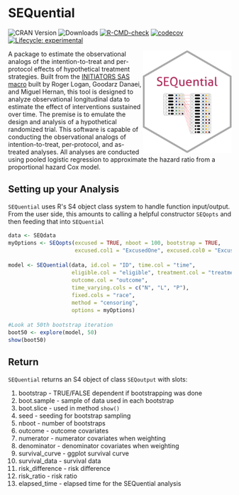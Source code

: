 # SEQuential
<!-- badges: start -->
![CRAN Version](https://www.r-pkg.org/badges/version/SEQuential)
![Downloads](https://cranlogs.r-pkg.org/badges/grand-total/SEQuential)
[![R-CMD-check](https://github.com/CausalInference/SEQuential-private/actions/workflows/R-CMD-check.yaml/badge.svg)](https://github.com/CausalInference/SEQuential-private/actions/workflows/R-CMD-check.yaml)
[![codecov](https://codecov.io/gh/CausalInference/SEQuential/graph/badge.svg?token=MHEN30AF08)](https://codecov.io/gh/CausalInference/SEQuential)
[![Lifecycle: experimental](https://img.shields.io/badge/lifecycle-experimental-orange.svg)](https://lifecycle.r-lib.org/articles/stages.html#experimental)
<!-- badges: end -->



<img align="right" src="SEQuential/SEQuential.png" style="float" width="200">

A package to estimate the observational analogs of the intention-to-treat and per-protocol effects of hypothetical treatment strategies. Built from the [INITIATORS SAS macro](https://www.ncbi.nlm.nih.gov/pmc/articles/PMC3613145/) built by Roger Logan, Goodarz Danaei, and Miguel Hernan, this tool is designed to analyze observational longitudinal data to estimate the effect of interventions sustained over time. The premise is to emulate the design and analysis of a hypothetical randomized trial. This software is capable of conducting the observational analogs of intention-to-treat, per-protocol, and as-treated analyses. All analyses are conducted using pooled logistic regression to approximate the hazard ratio from a proportional hazard Cox model.


## Setting up your Analysis
`SEQuential` uses R's S4 object class system to handle function input/output. From the user side, this amounts to calling a helpful constructor `SEQopts` and then feeding that into `SEQuential`
```r
data <- SEQdata
myOptions <- SEQopts(excused = TRUE, nboot = 100, bootstrap = TRUE,
                     excused.col1 = "ExcusedOne", excused.col0 = "ExcusedZero")

model <- SEQuential(data, id.col = "ID", time.col = "time",
                    eligible.col = "eligible", treatment.col = "treatment", 
                    outcome.col = "outcome", 
                    time_varying.cols = c("N", "L", "P"),
                    fixed.cols = "race",
                    method = "censoring",
                    options = myOptions)

#Look at 50th bootstrap iteration
boot50 <- explore(model, 50)
show(boot50)
```

## Return
`SEQuential` returns an S4 object of class `SEQoutput` with slots:
1. bootstrap - TRUE/FALSE dependent if bootstrapping was done
2. boot.sample - sample of data used in each bootstrap
3. boot.slice - used in method `show()`
4. seed - seeding for bootstrap sampling
5. nboot - number of bootstraps
6. outcome - outcome covariates
7. numerator - numerator covariates when weighting
8. denominator - denominator covariates when weighting
9. survival_curve - ggplot survival curve
10. survival_data - survival data
11. risk_difference - risk difference
12. risk_ratio - risk ratio
13. elapsed_time - elapsed time for the SEQuential analysis
